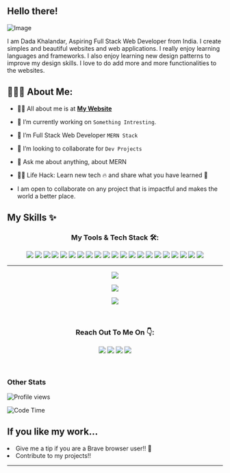 ## Hello there!

<img src="https://camo.githubusercontent.com/4da399c3a8f66b662e6c7c2ad787ce979082d31ab3270866174dd686b224ce34/68747470733a2f2f63646e2e61636f64657a2e696e2f77702d636f6e74656e742f75706c6f6164732f323031382f30352f42616e6e65722d696d6167652d342e706e67" alt="Image">

<!-- <p align="center">
  <a href="#"><img src="https://readme-typing-svg.herokuapp.com?color=FFFF&center=true&lines=1500%2B+Hours+of+Coding+Experience;Data+Structure;Algorithm;MERN;Full+Stack+Web+Developer"></a>
</p> -->

I am Dada Khalandar, Aspiring Full Stack Web Developer from India. I create simples and beautiful websites and web applications. I really enjoy learning languages and frameworks. I also enjoy learning new design patterns to improve my design skills. I love to do add more and more functionalities to the websites.
## 👨🏻‍💻 About Me:

<!-- <img  src="./thoughtworks-gif_dribbble.gif" height="290px" align="right" /> -->

- 🙋‍♂️ All about me is at **[My Website](https://dada-khalandar-portfolio.vercel.app)**

- 🔭 I’m currently working on `Something Intresting`.

- 🌱 I’m Full Stack Web Developer `MERN Stack`

- 👯 I’m looking to collaborate for `Dev Projects`

- 💬 Ask me about anything, about MERN 

- 👨‍💻 Life Hack: Learn new tech :fire: and share what you have learned :tada:
- I am open to collaborate on any project that is impactful and makes the world a better place.

<!-- Want to know more about my projects and me? Check out my <a href="https://dada-khalandar-portfolio.vercel.app" target="_blank" title="My Portfolio">portfolio</a>  -->

## My Skills ✨

<h3 align="center">My Tools & Tech Stack 🛠️:</h3>
<p align="center">
 <img src = "https://img.shields.io/badge/-HTML5-E34F26?style=flat&logo=html5&logoColor=white"> 
 <img src = "https://img.shields.io/badge/-CSS3-1572B6?style=flat&logo=css3&logoColor=white"> 
 <img src="https://img.shields.io/badge/-Bootstrap-563D7C?style=flat&logo=bootstrap&logoColor=white"> 
  <img src="https://img.shields.io/badge/-ChakraUI-teal?style=flat&logo=chakraui&logoColor=white">
  <img src="https://img.shields.io/badge/-Tailwind%20CSS-blue?style=flat&logo=tailwindcss&logoColor=white">
   <img src="https://img.shields.io/badge/-JavaScript-eed718?style=flat&logo=javascript&logoColor=ffffff">  
 <img src="https://img.shields.io/badge/-MongoDB-4DB33D?style=flat&logo=mongodb&logoColor=FFFFFF"> 
 <img src="https://img.shields.io/badge/-Express.js-787878?style=flat"> 
 <img src="https://img.shields.io/badge/-React-000000?style=flat&logo=react&logoColor=00c8ff">
 <img src="https://img.shields.io/badge/-Next.JS-black?style=flat&logo=next.js&logoColor=white">
 <img src="https://img.shields.io/badge/-Node.js-3C873A?style=flat&logo=Node.js&logoColor=white">
 <img src="https://img.shields.io/badge/-Redux-764abc?style=flat&logo=redux&logoColor=white">
 <img src="https://img.shields.io/badge/Material--UI-0081CB?style=flat&logo=material-ui&logoColor=white">    
 <img src="http://img.shields.io/badge/-Git-F1502F?style=flat&logo=git&logoColor=FFFFFF"> 
 <img src="http://img.shields.io/badge/-Github-000000?style=flat&logo=github&logoColor=FFFFFF"> 
 <img src="https://img.shields.io/badge/Netlify-00C7B7?style=flat&logo=netlify&logoColor=white"> 
 <img src="https://img.shields.io/badge/-vercel-black?style=flat&logo=vercel&logoColor=white"> 
 <img src="https://img.shields.io/badge/Heroku-430098?style=flat&logo=heroku&logoColor=white"> 
 <img src="https://img.shields.io/badge/Amazon_AWS-232F3E?style=flat&logo=amazon-aws&logoColor=white">
 <img src="http://img.shields.io/badge/-VS%20Code-007ACC?style=flat&logo=visual%20studio%20code&logoColor=white">
  <img src="https://img.shields.io/badge/-React%20Native-282c34?style=flat&logo=react&logoColor=00c8ff">
  
</p>

---





<!-- ## My Projects 💻

<li><a href="https://movies-searchengine.netlify.app/" title="A simple movies search engine web app">Movie Search Engine</a>  A simple movies search engine web app</li>
<li><a href="https://anne-translator.netlify.app/" title="A Translator web app">Translator</a>  A Translator Web App which has 17 langugaes</li>
<li><a href="https://starwars-characters-info.netlify.app/" title="Star Wars">Star Wars Characters Info</a>  A web app to know the information about star wars charcters</li>
 -->


<p align="center">
  <img src="https://github-readme-stats.vercel.app/api?username=kerrybli&show_icons=true&theme=radical&border_radius=20px">
</p>
<p align="center">
  <img src="https://github-readme-stats.vercel.app/api/top-langs/?username=kerrybli&show_icons=true&title_color=ffffff&icon_color=2A75CF&text_color=daf7dc&bg_color=191919&border_radius=20px">

</p>
<p align="center">
<img src="https://github-readme-stats.vercel.app/api/wakatime?username=syammed2924&layout=compact">
  </p>
<br>
<!-- <p style="font-size: 20px;  font-weight: 500;">Programming languages</p> -->
<!-- 
![JavaScript](https://img.shields.io/badge/-JavaScript-000?&logo=JavaScript)
![HTML](https://img.shields.io/badge/-HTML-000?&logo=HTML5)
![CSS](https://img.shields.io/badge/-CSS-000?&logo=CSS3)
![Bootstrap](https://img.shields.io/badge/-Bootstrap-000?&logo=bootstrap)
![MongoDB](https://img.shields.io/badge/-MongoDB-000?&logo=mongoDB)
![express](https://img.shields.io/badge/-Express-000?&logo=express)
![Redis](https://img.shields.io/badge/-Redis-000?&logo=redis) -->






<h3 align="center">Reach Out To Me On 👇:</h3>
  
  <p align="center">
    <a href="mailto:kerry.blig12@gmail.com" target="_blank"><img src="https://img.shields.io/badge/-Gmail-D14836?style=for-the-badge&logo=gmail&logoColor=white"></a> 
    <a href="https://www.linkedin.com/in/dada-khalandar/" traget-"_blank"><img src="https://img.shields.io/badge/-Linkedin-0077B5?style=for-the-badge&logo=linkedin&logoColor=white"></a>
    <a href="https://twitter.com/Kerry14066781" target="_blank"><img src="https://img.shields.io/badge/-Twitter-1DA1F2?style=for-the-badge&logo=Twitter&logoColor=white"></a>
 <a href="https://instagram.com/bestpicturesinweb" target="_blank"><img src="https://img.shields.io/badge/-Instagram-ad3383?style=for-the-badge&logo=instagram&logoColor=white"></a>
  
</p>

<!-- ![Bash](https://img.shields.io/badge/-Bash-000?&logo=GNUBash) -->
<!-- ![C#](https://img.shields.io/badge/-CSharp-000?&logo=Csharp) -->
<!-- ![.NET](https://img.shields.io/badge/-.NET-000?&logo=.NET) -->
<br>

<h3>Other Stats</h3>

![Profile views](https://gpvc.arturio.dev/kerrybli)

![Code Time](https://img.shields.io/endpoint?style=social&url=https://codetime-api.datreks.com/badge/2995?logoColor=dark%26project=%26recentMS=0%26showProject=true)



## If you like my work...
<li>Give me a tip if you are a Brave browser user!! 🦁</li>
<li>Contribute to my projects!!</li>
<hr>
<!-- ![](https://komarev.com/ghpvc/?username=kerrybli&style=flat-square) -->




